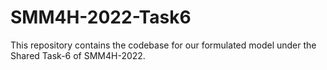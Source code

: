 # SMM4H-2022-Task6
This repository contains the codebase for our formulated model under the Shared Task-6 of SMM4H-2022.
